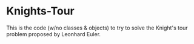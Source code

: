 # Knights-Tour
This is the code (w/no classes &amp; objects) to try to solve the Knight's tour problem proposed by Leonhard Euler.
